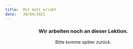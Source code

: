 ```yaml
---
title:  Mit Gott erlebt
date:   30/04/2021
---
```


### <center>Wir arbeiten noch an dieser Lektion.</center>
<center>Bitte komme später zurück.</center>